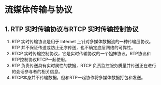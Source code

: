 # 流媒体传输与协议
## 1. RTP 实时传输协议与RTCP 实时传输控制协议
1. RTP 实时传输协议是用于 Internet 上针对多媒体数据流的一种传输层协议。RTP 并不保证传送或防止无序传送，也不确定底层网络的可靠性。
2. RTCP 实时传输控制协议，它是实时传输协议的一个姐妹协议。RTP协议和RTP控制协议RTCP一起使用。
3. RTP 负责传送具有实时属性的数据，RTCP 负责监控服务质量并传送正在进行的会话参与者的相关信息。
4. RTCP本身并不传输数据，但和RTP一起协作将多媒体数据打包和发送。